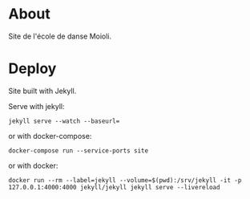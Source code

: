 About
=====

Site de l'école de danse Moioli.

Deploy
======

Site built with Jekyll.

Serve with jekyll:

```
jekyll serve --watch --baseurl=
```

or with docker-compose:
```
docker-compose run --service-ports site
```

or with docker:
```
docker run --rm --label=jekyll --volume=$(pwd):/srv/jekyll -it -p 127.0.0.1:4000:4000 jekyll/jekyll jekyll serve --livereload
```
